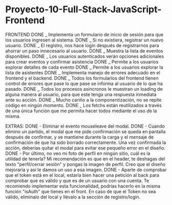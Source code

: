# Proyecto-10-Full-Stack-JavaScript-Frontend

FRONTEND
DONE _ Implementa un formulario de inicio de sesión para que los usuarios ingresen al sistema.
DONE _ Si no existiera, registrar un nuevo usuario.
DONE _ El registro, nos hace login después de registrarnos para ahorrar un paso innecesario al usuario.
DONE _ Muestra la lista de eventos disponibles.
DONE _ Los usuarios autenticados verán opciones adicionales para crear eventos y confirmar asistencia
DONE _ Permite a los usuarios explorar detalles de cada evento
DONE _ Permite a los usuarios explorar la lista de asistentes
DONE _ Implementa manejo de errores adecuado en el frontend y el backend.
DONE _ Todos los formularios del frontend tienen control de errores que pase lo que pase se informa al usuario de lo que ha pasado.
DONE _ Todos los procesos asíncronos le muestran un loading de alguna manera al usuario, para que este tenga una respuesta inmediata ante su acción.
DONE _ Mucho cariño a la componentización, no se repite código en ningún momento.
DONE _ Los fetchs están reutilizados a través de una única función que me permita hacer todos mediante el uso de la misma.

EXTRAS:
DONE - Eliminar el evento mouseleave del modal.
DONE - Cuando elimino un partido, el modal que me pide confirmación se queda en pantalla después de confirmar, y se mantiene durante la carga y el mensaje de confirmación de que ha sido borrado correctamente. Una vez confirmada la acción, deberías quitar el modal para evitar ese pequeño error en el diseño.
DONE - Por último, no veo mi foto de perfil en ningún sitio, cuál es la utilidad de tenerla? Mi recomendación es que en el header, te deshagas del texto "perfil/cerrar sesión" y pongas la imagen de perfil. Creo que el diseño mejoraría y así le damos un uso a esa imagen.
DONE - Aparte de comprobar que el token está en el local, estaría bien hacer una petición al back para comprobar que es válido y que es de un usuario con una cuenta.
Te recomiendo implementar esta funcionalidad, podrías hacerlo en la misma función "isAuth" que tienes en el front. En caso de que el Token no sea válido, elimínalo del local y llévalo a la sección de registro/login.

